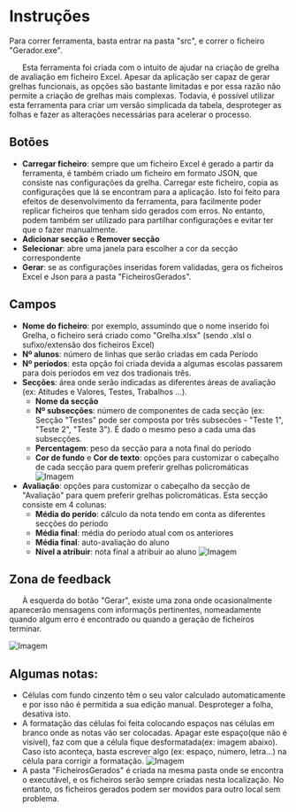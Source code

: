 # Instruções

Para correr ferramenta, basta entrar na pasta "src", e correr o ficheiro "Gerador.exe". 

&nbsp;&nbsp;&nbsp;&nbsp;&nbsp;&nbsp;Esta ferramenta foi criada com o intuito de ajudar na criação de grelha de avaliação em ficheiro Excel. Apesar da aplicação ser capaz de gerar grelhas funcionais, as opções são bastante limitadas e por essa razão não permite a criação de grelhas mais complexas. Todavia, é possível utilizar esta ferramenta para criar um versão simplicada da tabela, desproteger as folhas e fazer as alterações necessárias para acelerar o processo.

## Botões
* **Carregar ficheiro**: sempre que um ficheiro Excel é gerado a partir da ferramenta, é também criado um ficheiro em formato JSON, que consiste nas configurações da grelha. Carregar este ficheiro, copia as configurações que lá se encontram para a aplicação. Isto foi feito para efeitos de desenvolvimento da ferramenta, para facilmente poder replicar ficheiros que tenham sido gerados com erros. No entanto, podem também ser utilizado para partilhar configurações e evitar ter que o fazer manualmente.  
* **Adicionar secção** e **Remover secção**
* **Selecionar**: abre uma janela para escolher a cor da secção correspondente
* **Gerar**: se as configurações inseridas forem validadas, gera os ficheiros Excel e Json para a pasta "FicheirosGerados". 

## Campos
* **Nome do ficheiro**: por exemplo, assumindo que o nome inserido foi Grelha, o ficheiro será criado como "Grelha.xlsx" (sendo .xlsl o sufixo/extensão dos ficheiros Excel)
* **Nº alunos**: número de linhas que serão criadas em cada Período
* **Nº períodos**: esta opção foi criada devida a algumas escolas passarem para dois períodos em vez dos tradionais três.
* **Secções**: área onde serão indicadas as diferentes áreas de avaliação (ex: Atitudes e Valores, Testes, Trabalhos ...).
    *  **Nome da secção**
    *  **Nº subsecções**: número de componentes de cada secção (ex: Secção "Testes" pode ser composta por três subsecões - "Teste 1", "Teste 2", "Teste 3"). É dado o mesmo peso a cada uma das subsecções.
    *  **Percentagem**: peso da secção para a nota final do período
    *  **Cor de fundo** e **Cor de texto**: opções para customizar o cabeçalho de cada secção para quem preferir grelhas policromáticas
    ![Imagem](https://i.imgur.com/KmDCvvd.png)
* **Avaliação**: opções para customizar o cabeçalho da secção de "Avaliação" para quem preferir grelhas policromáticas. Esta secção consiste em 4 colunas:
    * **Média do perído**: cálculo da nota tendo em conta as diferentes secções do período
    * **Média final**: média do período atual com os anteriores
    * **Média final**: auto-avaliação do aluno
    * **Nível a atribuir**: nota final a atribuir ao aluno
    ![Imagem](https://i.imgur.com/dWx4zl4.png)

## Zona de feedback
&nbsp;&nbsp;&nbsp;&nbsp;&nbsp;&nbsp;À esquerda do botão "Gerar", existe uma zona onde ocasionalmente aparecerão mensagens com informaçõs pertinentes, nomeadamente quando algum erro é encontrado ou quando a geração de ficheiros terminar.

![Imagem](https://i.imgur.com/NBJT6PO.png)

## Algumas notas:

* Células com fundo cinzento têm o seu valor calculado automaticamente e por isso não é permitida a sua edição manual. Desproteger a folha, desativa isto.
* A formatação das células foi feita colocando espaços nas células em branco onde as notas vão ser colocadas. Apagar este espaço(que não é visível), faz com que a célula fique desformatada(ex: imagem abaixo). Caso isto aconteça, basta escrever algo (ex: espaço, número, letra...) na célula para corrigir a formatação.
![Imagem](https://i.imgur.com/XBEwCVV.png)
* A pasta "FicheirosGerados" é criada na mesma pasta onde se encontra o executável, e os ficheiros serão sempre criadas nesta localização. No entanto, os ficheiros gerados podem ser movidos para outro local sem problema.

